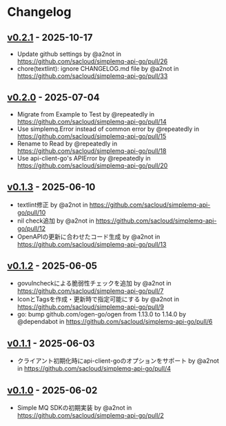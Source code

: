 # Changelog

## [v0.2.1](https://github.com/sacloud/simplemq-api-go/compare/v0.2.0...v0.2.1) - 2025-10-17
- Update github settings by @a2not in https://github.com/sacloud/simplemq-api-go/pull/26
- chore(textlint): ignore CHANGELOG.md file by @a2not in https://github.com/sacloud/simplemq-api-go/pull/33

## [v0.2.0](https://github.com/sacloud/simplemq-api-go/compare/v0.1.3...v0.2.0) - 2025-07-04
- Migrate from Example to Test by @repeatedly in https://github.com/sacloud/simplemq-api-go/pull/14
- Use simplemq.Error instead of common error by @repeatedly in https://github.com/sacloud/simplemq-api-go/pull/15
- Rename to Read by @repeatedly in https://github.com/sacloud/simplemq-api-go/pull/18
- Use api-client-go's APIError by @repeatedly in https://github.com/sacloud/simplemq-api-go/pull/20

## [v0.1.3](https://github.com/sacloud/simplemq-api-go/compare/v0.1.2...v0.1.3) - 2025-06-10
- textlint修正 by @a2not in https://github.com/sacloud/simplemq-api-go/pull/10
- nil check追加 by @a2not in https://github.com/sacloud/simplemq-api-go/pull/12
- OpenAPIの更新に合わせたコード生成 by @a2not in https://github.com/sacloud/simplemq-api-go/pull/13

## [v0.1.2](https://github.com/sacloud/simplemq-api-go/compare/v0.1.1...v0.1.2) - 2025-06-05
- govulncheckによる脆弱性チェックを追加 by @a2not in https://github.com/sacloud/simplemq-api-go/pull/7
- IconとTagsを作成・更新時で指定可能にする by @a2not in https://github.com/sacloud/simplemq-api-go/pull/9
- go: bump github.com/ogen-go/ogen from 1.13.0 to 1.14.0 by @dependabot in https://github.com/sacloud/simplemq-api-go/pull/6

## [v0.1.1](https://github.com/sacloud/simplemq-api-go/compare/v0.1.0...v0.1.1) - 2025-06-03
- クライアント初期化時にapi-client-goのオプションをサポート by @a2not in https://github.com/sacloud/simplemq-api-go/pull/4

## [v0.1.0](https://github.com/sacloud/simplemq-api-go/commits/v0.1.0) - 2025-06-02
- Simple MQ SDKの初期実装 by @a2not in https://github.com/sacloud/simplemq-api-go/pull/2
